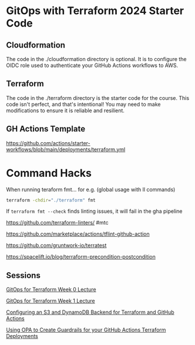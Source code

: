 # GitOps with Terraform 2024 Starter Code

## Cloudformation

The code in the ./cloudformation directory is optional. It is to configure the OIDC role used to authenticate your GitHub Actions workflows to AWS. 

## Terraform

The code in the ./terraform directory is the starter code for the course. This code isn't perfect, and that's intentional! You may need to make modifications to ensure it is reliable and resilient. 


## GH Actions  Template
https://github.com/actions/starter-workflows/blob/main/deployments/terraform.yml

# Command Hacks

When running teraform fmt...  for e.g. (global usage with ll commands)
```bash
terraform -chdir="./terraform" fmt
```

If `terraform fmt --check` finds linting issues, it will fail in the gha pipeline

https://github.com/terraform-linters/  #mtc

https://github.com/marketplace/actions/tflint-github-action

https://github.com/gruntwork-io/terratest

https://spacelift.io/blog/terraform-precondition-postcondition

## Sessions 
[GitOps for Terraform Week 0 Lecture](https://www.youtube.com/watch?v=h2SXGSse2LQ&t=5904)

[GitOps for Terraform Week 1 Lecture](https://www.youtube.com/watch?v=OULodhha9R4)

[Configuring an S3 and DynamoDB Backend for Terraform and GitHub Actions](https://www.youtube.com/watch?v=wzNtExzJ6To)

[Using OPA to Create Guardrails for your GitHub Actions Terraform Deployments](https://www.youtube.com/watch?v=_4HxZpZXRDw)


